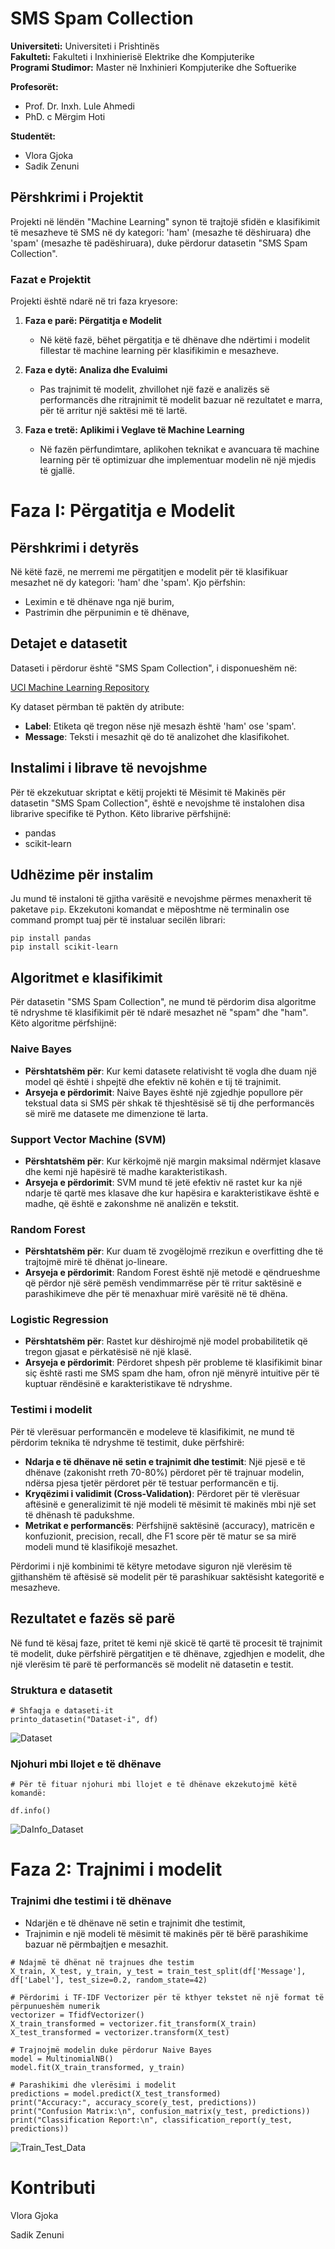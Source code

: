 # SMS Spam Collection

**Universiteti:** Universiteti i Prishtinës  
**Fakulteti:** Fakulteti i Inxhinierisë Elektrike dhe Kompjuterike  
**Programi Studimor:** Master në Inxhinieri Kompjuterike dhe Softuerike

**Profesorët:**  
- Prof. Dr. Inxh. Lule Ahmedi
- PhD. c Mërgim Hoti

**Studentët:**  
- Vlora Gjoka
- Sadik Zenuni

## Përshkrimi i Projektit

Projekti në lëndën "Machine Learning" synon të trajtojë sfidën e klasifikimit të mesazheve të SMS në dy kategori: 'ham' (mesazhe të dëshiruara) dhe 'spam' (mesazhe të padëshiruara), duke përdorur datasetin "SMS Spam Collection".

### Fazat e Projektit

Projekti është ndarë në tri faza kryesore:

1. **Faza e parë: Përgatitja e Modelit**
   - Në këtë fazë, bëhet përgatitja e të dhënave dhe ndërtimi i modelit fillestar të machine learning për klasifikimin e mesazheve.
   
2. **Faza e dytë: Analiza dhe Evaluimi**
   - Pas trajnimit të modelit, zhvillohet një fazë e analizës së performancës dhe ritrajnimit të modelit bazuar në rezultatet e marra, për të arritur një saktësi më të lartë.
   
3. **Faza e tretë: Aplikimi i Veglave të Machine Learning**
   - Në fazën përfundimtare, aplikohen teknikat e avancuara të machine learning për të optimizuar dhe implementuar modelin në një mjedis të gjallë.

# Faza I: Përgatitja e Modelit

## Përshkrimi i detyrës

Në këtë fazë, ne merremi me përgatitjen e modelit për të klasifikuar mesazhet në dy kategori: 'ham' dhe 'spam'. Kjo përfshin:
- Leximin e të dhënave nga një burim,
- Pastrimin dhe përpunimin e të dhënave,

## Detajet e datasetit

Dataseti i përdorur është "SMS Spam Collection", i disponueshëm në:

[UCI Machine Learning Repository](https://archive.ics.uci.edu/dataset/228/sms+spam+collection)

Ky dataset përmban të paktën dy atribute:
- **Label**: Etiketa që tregon nëse një mesazh është 'ham' ose 'spam'.
- **Message**: Teksti i mesazhit që do të analizohet dhe klasifikohet.

## Instalimi i librave të nevojshme

Për të ekzekutuar skriptat e këtij projekti të Mësimit të Makinës për datasetin "SMS Spam Collection", është e nevojshme të instalohen disa librarive specifike të Python. Këto librarive përfshijnë:

- pandas
- scikit-learn

## Udhëzime për instalim

Ju mund të instaloni të gjitha varësitë e nevojshme përmes menaxherit të paketave `pip`. Ekzekutoni komandat e mëposhtme në terminalin ose command prompt tuaj për të instaluar secilën librari:

```
pip install pandas
pip install scikit-learn
```

## Algoritmet e klasifikimit

Për datasetin "SMS Spam Collection", ne mund të përdorim disa algoritme të ndryshme të klasifikimit për të ndarë mesazhet në "spam" dhe "ham". Këto algoritme përfshijnë:

### Naive Bayes
- **Përshtatshëm për**: Kur kemi datasete relativisht të vogla dhe duam një model që është i shpejtë dhe efektiv në kohën e tij të trajnimit.
- **Arsyeja e përdorimit**: Naive Bayes është një zgjedhje popullore për tekstual data si SMS për shkak të thjeshtësisë së tij dhe performancës së mirë me datasete me dimenzione të larta.

### Support Vector Machine (SVM)
- **Përshtatshëm për**: Kur kërkojmë një margin maksimal ndërmjet klasave dhe kemi një hapësirë të madhe karakteristikash.
- **Arsyeja e përdorimit**: SVM mund të jetë efektiv në rastet kur ka një ndarje të qartë mes klasave dhe kur hapësira e karakteristikave është e madhe, që është e zakonshme në analizën e tekstit.

### Random Forest
- **Përshtatshëm për**: Kur duam të zvogëlojmë rrezikun e overfitting dhe të trajtojmë mirë të dhënat jo-lineare.
- **Arsyeja e përdorimit**: Random Forest është një metodë e qëndrueshme që përdor një sërë pemësh vendimmarrëse për të rritur saktësinë e parashikimeve dhe për të menaxhuar mirë varësitë në të dhëna.

### Logistic Regression
- **Përshtatshëm për**: Rastet kur dëshirojmë një model probabilitetik që tregon gjasat e përkatësisë në një klasë.
- **Arsyeja e përdorimit**: Përdoret shpesh për probleme të klasifikimit binar siç është rasti me SMS spam dhe ham, ofron një mënyrë intuitive për të kuptuar rëndësinë e karakteristikave të ndryshme.

### Testimi i modelit

Për të vlerësuar performancën e modeleve të klasifikimit, ne mund të përdorim teknika të ndryshme të testimit, duke përfshirë:

- **Ndarja e të dhënave në setin e trajnimit dhe testimit**: Një pjesë e të dhënave (zakonisht rreth 70-80%) përdoret për të trajnuar modelin, ndërsa pjesa tjetër përdoret për të testuar performancën e tij.
- **Kryqëzimi i validimit (Cross-Validation)**: Përdoret për të vlerësuar aftësinë e generalizimit të një modeli të mësimit të makinës mbi një set të dhënash të padukshme.
- **Metrikat e performancës**: Përfshijnë saktësinë (accuracy), matricën e konfuzionit, precision, recall, dhe F1 score për të matur se sa mirë modeli mund të klasifikojë mesazhet.

Përdorimi i një kombinimi të këtyre metodave siguron një vlerësim të gjithanshëm të aftësisë së modelit për të parashikuar saktësisht kategoritë e mesazheve.


## Rezultatet e fazës së parë

Në fund të kësaj faze, pritet të kemi një skicë të qartë të procesit të trajnimit të modelit, duke përfshirë përgatitjen e të dhënave, zgjedhjen e modelit, dhe një vlerësim të parë të performancës së modelit në datasetin e testit.

### Struktura e datasetit

```
# Shfaqja e dataseti-it
printo_datasetin("Dataset-i", df)
```
![Dataset](faza1/results/dataset.png)

### Njohuri mbi llojet e të dhënave
```
# Për të fituar njohuri mbi llojet e të dhënave ekzekutojmë këtë komandë:

df.info()
```
![DaInfo_Dataset](faza1/results/info_dataset.png)



# Faza 2: Trajnimi i modelit

### Trajnimi dhe testimi i të dhënave
- Ndarjën e të dhënave në setin e trajnimit dhe testimit,
- Trajnimin e një modeli të mësimit të makinës për të bërë parashikime bazuar në përmbajtjen e mesazhit.

```
# Ndajmë të dhënat në trajnues dhe testim
X_train, X_test, y_train, y_test = train_test_split(df['Message'], df['Label'], test_size=0.2, random_state=42)

# Përdorimi i TF-IDF Vectorizer për të kthyer tekstet në një format të përpunueshëm numerik
vectorizer = TfidfVectorizer()
X_train_transformed = vectorizer.fit_transform(X_train)
X_test_transformed = vectorizer.transform(X_test)

# Trajnojmë modelin duke përdorur Naive Bayes
model = MultinomialNB()
model.fit(X_train_transformed, y_train)

# Parashikimi dhe vlerësimi i modelit
predictions = model.predict(X_test_transformed)
print("Accuracy:", accuracy_score(y_test, predictions))
print("Confusion Matrix:\n", confusion_matrix(y_test, predictions))
print("Classification Report:\n", classification_report(y_test, predictions))
```
![Train_Test_Data](faza1/results/train_test.png)

# Kontributi
Vlora Gjoka

Sadik Zenuni
